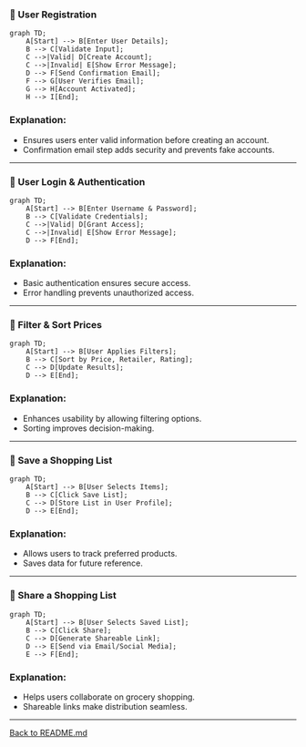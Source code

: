 ### 📌 User Registration

```mermaid
graph TD;
    A[Start] --> B[Enter User Details];
    B --> C[Validate Input];
    C -->|Valid| D[Create Account];
    C -->|Invalid| E[Show Error Message];
    D --> F[Send Confirmation Email];
    F --> G[User Verifies Email];
    G --> H[Account Activated];
    H --> I[End];
```

### Explanation:
- Ensures users enter valid information before creating an account.
- Confirmation email step adds security and prevents fake accounts.

---

### 📌 User Login & Authentication

```mermaid
graph TD;
    A[Start] --> B[Enter Username & Password];
    B --> C[Validate Credentials];
    C -->|Valid| D[Grant Access];
    C -->|Invalid| E[Show Error Message];
    D --> F[End];
```

### Explanation:
- Basic authentication ensures secure access.
- Error handling prevents unauthorized access.


---



### 📌 Filter & Sort Prices

```mermaid
graph TD;
    A[Start] --> B[User Applies Filters];
    B --> C[Sort by Price, Retailer, Rating];
    C --> D[Update Results];
    D --> E[End];
```

### Explanation:
- Enhances usability by allowing filtering options.
- Sorting improves decision-making.

---

### 📌 Save a Shopping List

```mermaid
graph TD;
    A[Start] --> B[User Selects Items];
    B --> C[Click Save List];
    C --> D[Store List in User Profile];
    D --> E[End];
```

### Explanation:
- Allows users to track preferred products.
- Saves data for future reference.

---

### 📌 Share a Shopping List

```mermaid
graph TD;
    A[Start] --> B[User Selects Saved List];
    B --> C[Click Share];
    C --> D[Generate Shareable Link];
    D --> E[Send via Email/Social Media];
    E --> F[End];
```

### Explanation:
- Helps users collaborate on grocery shopping.
- Shareable links make distribution seamless.

---

[Back to README.md](../../../README.md)